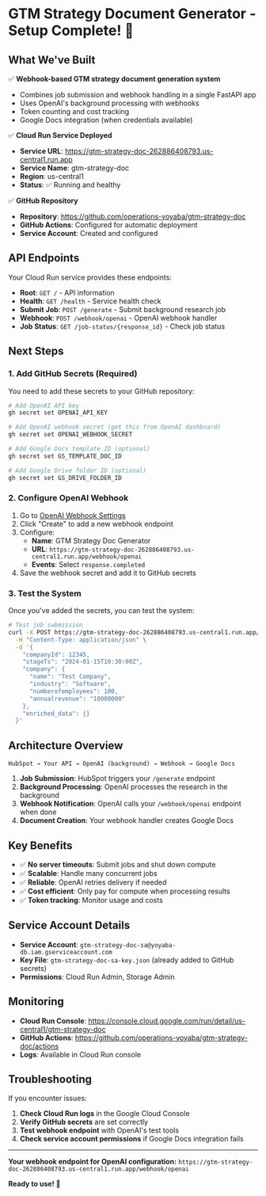 # GTM Strategy Document Generator - Setup Complete! 🎉

## What We've Built

✅ **Webhook-based GTM strategy document generation system**
- Combines job submission and webhook handling in a single FastAPI app
- Uses OpenAI's background processing with webhooks
- Token counting and cost tracking
- Google Docs integration (when credentials available)

✅ **Cloud Run Service Deployed**
- **Service URL**: https://gtm-strategy-doc-262886408793.us-central1.run.app
- **Service Name**: gtm-strategy-doc
- **Region**: us-central1
- **Status**: ✅ Running and healthy

✅ **GitHub Repository**
- **Repository**: https://github.com/operations-yoyaba/gtm-strategy-doc
- **GitHub Actions**: Configured for automatic deployment
- **Service Account**: Created and configured

## API Endpoints

Your Cloud Run service provides these endpoints:

- **Root**: `GET /` - API information
- **Health**: `GET /health` - Service health check
- **Submit Job**: `POST /generate` - Submit background research job
- **Webhook**: `POST /webhook/openai` - OpenAI webhook handler
- **Job Status**: `GET /job-status/{response_id}` - Check job status

## Next Steps

### 1. Add GitHub Secrets (Required)

You need to add these secrets to your GitHub repository:

```bash
# Add OpenAI API key
gh secret set OPENAI_API_KEY

# Add OpenAI webhook secret (get this from OpenAI dashboard)
gh secret set OPENAI_WEBHOOK_SECRET

# Add Google Docs template ID (optional)
gh secret set GS_TEMPLATE_DOC_ID

# Add Google Drive folder ID (optional)
gh secret set GS_DRIVE_FOLDER_ID
```

### 2. Configure OpenAI Webhook

1. Go to [OpenAI Webhook Settings](https://platform.openai.com/settings/project/webhooks)
2. Click "Create" to add a new webhook endpoint
3. Configure:
   - **Name**: GTM Strategy Doc Generator
   - **URL**: `https://gtm-strategy-doc-262886408793.us-central1.run.app/webhook/openai`
   - **Events**: Select `response.completed`
4. Save the webhook secret and add it to GitHub secrets

### 3. Test the System

Once you've added the secrets, you can test the system:

```bash
# Test job submission
curl -X POST https://gtm-strategy-doc-262886408793.us-central1.run.app/generate \
  -H "Content-Type: application/json" \
  -d '{
    "companyId": 12345,
    "stageTs": "2024-01-15T10:30:00Z",
    "company": {
      "name": "Test Company",
      "industry": "Software",
      "numberofemployees": 100,
      "annualrevenue": "10000000"
    },
    "enriched_data": {}
  }'
```

## Architecture Overview

```
HubSpot → Your API → OpenAI (background) → Webhook → Google Docs
```

1. **Job Submission**: HubSpot triggers your `/generate` endpoint
2. **Background Processing**: OpenAI processes the research in the background
3. **Webhook Notification**: OpenAI calls your `/webhook/openai` endpoint when done
4. **Document Creation**: Your webhook handler creates Google Docs

## Key Benefits

- ✅ **No server timeouts**: Submit jobs and shut down compute
- ✅ **Scalable**: Handle many concurrent jobs
- ✅ **Reliable**: OpenAI retries delivery if needed
- ✅ **Cost efficient**: Only pay for compute when processing results
- ✅ **Token tracking**: Monitor usage and costs

## Service Account Details

- **Service Account**: `gtm-strategy-doc-sa@yoyaba-db.iam.gserviceaccount.com`
- **Key File**: `gtm-strategy-doc-sa-key.json` (already added to GitHub secrets)
- **Permissions**: Cloud Run Admin, Storage Admin

## Monitoring

- **Cloud Run Console**: https://console.cloud.google.com/run/detail/us-central1/gtm-strategy-doc
- **GitHub Actions**: https://github.com/operations-yoyaba/gtm-strategy-doc/actions
- **Logs**: Available in Cloud Run console

## Troubleshooting

If you encounter issues:

1. **Check Cloud Run logs** in the Google Cloud Console
2. **Verify GitHub secrets** are set correctly
3. **Test webhook endpoint** with OpenAI's test tools
4. **Check service account permissions** if Google Docs integration fails

---

**Your webhook endpoint for OpenAI configuration:**
`https://gtm-strategy-doc-262886408793.us-central1.run.app/webhook/openai`

**Ready to use! 🚀** 